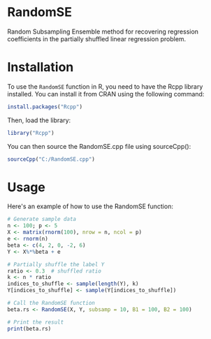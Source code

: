 # RandomSE

Random Subsampling Ensemble method for recovering regression coefficients in the partially shuffled linear regression problem.

# Installation

To use the `RandomSE` function in R, you need to have the Rcpp library installed. You can install it from CRAN using the following command:

```R
install.packages("Rcpp")
```

Then, load the library:
```R
library("Rcpp")
```

You can then source the RandomSE.cpp file using sourceCpp():
```R
sourceCpp("C:/RandomSE.cpp")
```

# Usage
Here's an example of how to use the RandomSE function:
```R
# Generate sample data
n <- 100; p <- 5
X <- matrix(rnorm(100), nrow = n, ncol = p)
e <- rnorm(n)
beta <- c(4, 2, 0, -2, 6)
Y <- X%*%beta + e

# Partially shuffle the label Y
ratio <- 0.3  # shuffled ratio
k <- n * ratio
indices_to_shuffle <- sample(length(Y), k)
Y[indices_to_shuffle] <- sample(Y[indices_to_shuffle])

# Call the RandomSE function
beta.rs <- RandomSE(X, Y, subsamp = 10, B1 = 100, B2 = 100)

# Print the result
print(beta.rs)
```

